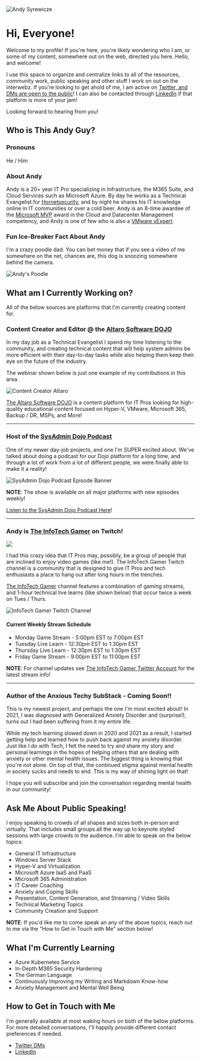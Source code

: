 ![Andy Syrewicze](AndyIgnitePhoto.png)

# Hi, Everyone!

Welcome to my profile! If you're here, you're likely wondering who I am, or some of my content, somewhere out on the web, directed you here. Hello, and welcome!

I use this space to organize and centralize links to all of the resources, community work, public speaking and other stuff I work on out on the interwebz. If you're looking to get ahold of me, I am active on [Twitter, and DMs are open to the public](https://www.twitter.com/asyrewicze)! I can also be contacted through [LinkedIn](https://www.linkedin.com/in/asyrewicze) if that platform is more of your jam!

Looking forward to hearing from you!

## Who is This Andy Guy?

### **Pronouns**

He / Him

### **About Andy**

Andy is a 20+ year IT Pro specializing in Infrastructure, the M365 Suite, and Cloud Services such as Microsoft Azure. By day he works as a Technical Evangelist for [Hornetsecurity](https://www.hornetsecurity.com), and by night he shares his IT knowledge online in IT communities or over a cold beer. Andy is an 8-time awardee of the [Microsoft MVP](https://mvp.microsoft.com/en-us/PublicProfile/5000844?fullName=Andy%20Syrewicze) award in the Cloud and Datacenter Management competency, and Andy is one of few who is also a [VMware vExpert](https://vexpert.vmware.com/directory/1607).

### **Fun Ice-Breaker Fact About Andy**

I'm a crazy poodle dad. You can bet money that if you see a video of me somewhere on the net, chances are, this dog is snoozing somewhere behind the camera.

![Andy's Poodle](AndysPoodle.png)

## What am I Currently Working on?

All of the below sources are platforms that I'm currently creating content for.

### **Content Creator and Editor @ the [Altaro Software DOJO](https://www.altaro.com/dojo)**

In my day job as a Technical Evangelist I spend my time listening to the community, and creating technical content that will help system admins be more efficient with their day-to-day tasks while also helping them keep their eye on the future of the industry.

The webinar shown below is just one example of my contributions in this area.

![Content Creator Altaro](WebinarBannerAltaro.png)

[The Altaro Software DOJO](https://www.altaro.com/dojo) is a content platform for IT Pros looking for high-quality educational content focused on Hyper-V, VMware, Microsoft 365, Backup / DR, MSPs, and More!

---

### **Host of the [SysAdmin Dojo Podcast](https://www.altaro.com/dojo/sysadminpodcast/)**

One of my newer day-job projects, and one I'm SUPER excited about. We've talked about doing a podcast for our Dojo platform for a long time, and through a lot of work from a lot of different people, we were finally able to make it a reality! 

![SysAdmin Dojo Podcast Episode Banner](SysAdminDojo_Image_Banner.png)

**NOTE**: The show is available on all major platforms with new episodes weekly!

[Listen to the SysAdmin Dojo Podcast Here](https://www.altaro.com/dojo/sysadminpodcast/)!

---

### **Andy is [The InfoTech Gamer](https://www.twitch.tv/theinfotechgamer) on Twitch!**

![](TwitchChannelLogo.png)

I had this crazy idea that IT Pros may, possibly, be a group of people that are inclined to enjoy video games (like me!). The InfoTech Gamer Twitch channel is a community that is designed to give IT Pros and tech enthusiasts a place to hang out after long hours in the trenches.

[The InfoTech Gamer](https://www.twitch.tv/theinfotechgamer) channel features a combination of gaming streams, and 1-hour technical live learns (like shown below) that occur twice a week on Tues / Thurs.

![InfoTech Gamer Twitch Channel](TwitchChannelGraphics.png)

#### Current Weekly Stream Schedule

- Monday Game Stream - 5:00pm EST to 7:00pm EST
- Tuesday Live Learn - 12:30pm EST to 1:30pm EST
- Thursday Live Learn - 12:30pm EST to 1:30pm EST
- Friday Game Stream - 9:00pm EST to 11:00pm EST

**NOTE**: For channel updates see [The InfoTech Gamer Twitter Account](https://www.twitter.com/infotechgamer) for the latest stream info!

---

### **Author of the Anxious Techy SubStack - Coming Soon!!**

This is my newest project, and perhaps the one I'm most excited about! In 2021, I was diagnosed with Generalized Anxiety Disorder and (surprise!), turns out I had been suffering from it my entire life.

While my tech learning slowed down in 2020 and 2021 as a result, I started getting help and learned how to push back against my anxiety disorder. Just like I do with Tech, I felt the need to try and share my story and personal learnings in the hopes of helping others that are dealing with anxiety or other mental health issues. The biggest thing is knowing that you're not alone. On top of that, the continued stigma against mental health in society sucks and needs to end. This is my way of shining light on that!

I hope you will subscribe and join the conversation regarding mental health in our community!

## Ask Me About Public Speaking!

I enjoy speaking to crowds of all shapes and sizes both in-person and virtually. That includes small groups all the way up to keynote styled sessions with large crowds in the audience. I'm able to speak on the below topics:

- General IT Infrastructure
- Windows Server Stack
- Hyper-V and Virtualization
- Microsoft Azure IaaS and PaaS
- Microsoft 365 Administration
- IT Career Coaching
- Anxiety and Coping Skills
- Presentation, Content Generation, and Streaming / Video Skills
- Technical Marketing Topics
- Community Creation and Support

**NOTE**: If you'd like me to come speak an any of the above topics, reach out to me via the "How to Get in Touch with Me" section below!

## What I'm Currently Learning

- Azure Kubernetes Service
- In-Depth M365 Security Hardening
- The German Language
- Continuously Improving my Writing and Markdown Know-how
- Anxiety Management and Mental Well Being

## How to Get in Touch with Me

I'm generally available at most waking hours on both of the below platforms. For more detailed conversations, I'll happily provide different contact preferences if needed.

- [Twitter DMs](https://www.twitter.com/asyrewicze)
- [LinkedIn](https://www.linkedin.com/in/asyrewicze)

<!--
**asyrewicze/asyrewicze** is a ✨ _special_ ✨ repository because its `README.md` (this file) appears on your GitHub profile.

Here are some ideas to get you started:

- 🔭 I’m currently working on ...
- 🌱 I’m currently learning ...
- 👯 I’m looking to collaborate on ...
- 🤔 I’m looking for help with ...
- 💬 Ask me about ...
- 📫 How to reach me: ...
- 😄 Pronouns: ...
- ⚡ Fun fact: ...
-->
